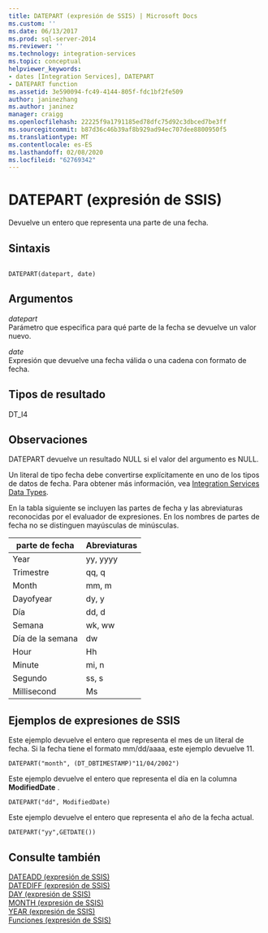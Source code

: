 ```yaml
---
title: DATEPART (expresión de SSIS) | Microsoft Docs
ms.custom: ''
ms.date: 06/13/2017
ms.prod: sql-server-2014
ms.reviewer: ''
ms.technology: integration-services
ms.topic: conceptual
helpviewer_keywords:
- dates [Integration Services], DATEPART
- DATEPART function
ms.assetid: 3e590094-fc49-4144-805f-fdc1bf2fe509
author: janinezhang
ms.author: janinez
manager: craigg
ms.openlocfilehash: 22225f9a1791185ed78dfc75d92c3dbced7be3ff
ms.sourcegitcommit: b87d36c46b39af8b929ad94ec707dee8800950f5
ms.translationtype: MT
ms.contentlocale: es-ES
ms.lasthandoff: 02/08/2020
ms.locfileid: "62769342"
---
```

# <a name="datepart-ssis-expression"></a>DATEPART (expresión de SSIS)
  Devuelve un entero que representa una parte de una fecha.  
  
## <a name="syntax"></a>Sintaxis  
  
```  
  
DATEPART(datepart, date)  
```  
  
## <a name="arguments"></a>Argumentos  
 *datepart*  
 Parámetro que especifica para qué parte de la fecha se devuelve un valor nuevo.  
  
 *date*  
 Expresión que devuelve una fecha válida o una cadena con formato de fecha.  
  
## <a name="result-types"></a>Tipos de resultado  
 DT_I4  
  
## <a name="remarks"></a>Observaciones  
 DATEPART devuelve un resultado NULL si el valor del argumento es NULL.  
  
 Un literal de tipo fecha debe convertirse explícitamente en uno de los tipos de datos de fecha. Para obtener más información, vea [Integration Services Data Types](../data-flow/integration-services-data-types.md).  
  
 En la tabla siguiente se incluyen las partes de fecha y las abreviaturas reconocidas por el evaluador de expresiones. En los nombres de partes de fecha no se distinguen mayúsculas de minúsculas.  
  
|parte de fecha|Abreviaturas|  
|--------------|-------------------|  
|Year|yy, yyyy|  
|Trimestre|qq, q|  
|Month|mm, m|  
|Dayofyear|dy, y|  
|Día|dd, d|  
|Semana|wk, ww|  
|Día de la semana|dw|  
|Hour|Hh|  
|Minute|mi, n|  
|Segundo|ss, s|  
|Millisecond|Ms|  
  
## <a name="ssis-expression-examples"></a>Ejemplos de expresiones de SSIS  
 Este ejemplo devuelve el entero que representa el mes de un literal de fecha. Si la fecha tiene el formato mm/dd/aaaa, este ejemplo devuelve 11.  
  
```  
DATEPART("month", (DT_DBTIMESTAMP)"11/04/2002")  
```  
  
 Este ejemplo devuelve el entero que representa el día en la columna **ModifiedDate** .  
  
```  
DATEPART("dd", ModifiedDate)  
```  
  
 Este ejemplo devuelve el entero que representa el año de la fecha actual.  
  
```  
DATEPART("yy",GETDATE())  
```  
  
## <a name="see-also"></a>Consulte también  
 [DATEADD &#40;expresión de SSIS&#41;](dateadd-ssis-expression.md)   
 [DATEDIFF &#40;expresión de SSIS&#41;](datediff-ssis-expression.md)   
 [DAY &#40;expresión de SSIS&#41;](day-ssis-expression.md)   
 [MONTH &#40;expresión de SSIS&#41;](month-ssis-expression.md)   
 [YEAR &#40;expresión de SSIS&#41;](year-ssis-expression.md)   
 [Funciones &#40;expresión de SSIS&#41;](functions-ssis-expression.md)  
  
  

